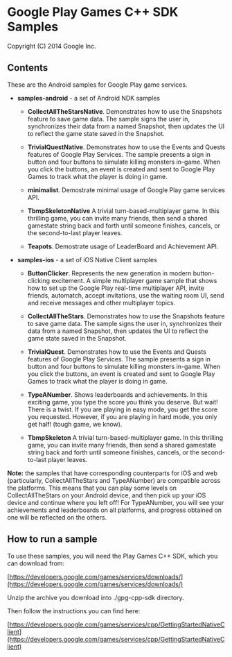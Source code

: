 Google Play Games C++ SDK Samples
=================================

Copyright (C) 2014 Google Inc.

<h2>Contents</h2>

These are the Android samples for Google Play game services.

* **samples-android** - a set of Android NDK samples

    * **CollectAllTheStarsNative**. Demonstrates how to use the Snapshots feature to save game data. The sample signs the user in, synchronizes their data from a named Snapshot, then updates the UI to reflect the game state saved in the Snapshot.

    * **TrivialQuestNative**. Demonstrates how to use the Events and Quests features of Google Play Services. The sample presents a sign in button and four buttons to simulate killing monsters in-game. When you click the buttons, an event is
created and sent to Google Play Games to track what the player is doing in game.

    * **minimalist**. Demostrate minimal usage of Google Play game services API.

    * **TbmpSkeletonNative** A trivial turn-based-multiplayer game.  In this thrilling game, you can invite many friends, then send a shared gamestate string back and forth until someone finishes, cancels, or the second-to-last player leaves.

    * **Teapots**. Demostrate usage of LeaderBoard and Achievement API.

* **samples-ios** - a set of iOS Native Client samples

    * **ButtonClicker**. Represents the new generation in modern button-clicking excitement. A simple multiplayer game sample that shows how to set up the Google Play real-time multiplayer API, invite friends, automatch, accept invitations, use the waiting room UI, send and receive messages and other multiplayer topics.

    * **CollectAllTheStars**. Demonstrates how to use the Snapshots feature to save game data. The sample signs the user in, synchronizes their data from a named Snapshot, then updates the UI to reflect the game state saved in the Snapshot.

    * **TrivialQuest**. Demonstrates how to use the Events and Quests features of Google Play Services. The sample presents a sign in button and four buttons to simulate killing monsters in-game. When you click the buttons, an event is
created and sent to Google Play Games to track what the player is doing in game.

    * **TypeANumber**. Shows leaderboards and achievements. In this exciting game, you type the score you think you deserve. But wait! There is a twist. If you are playing in easy mode, you get the score you requested. However, if you are playing in hard mode, you only get half! (tough game, we know).

   * **TbmpSkeleton** A trivial turn-based-multiplayer game.  In this thrilling game, you can invite many friends, then send a shared gamestate string back and forth until someone finishes, cancels, or the second-to-last player leaves.

**Note:** the samples that have corresponding counterparts for iOS and web (particularly, CollectAllTheStars and TypeANumber) are compatible across the platforms. This means that you can play some levels on CollectAllTheStars on your Android device, and then pick up your iOS device and continue where you left off! For TypeANumber, you will see your achievements and leaderboards on all platforms, and progress obtained on one will be reflected on the others.

<h2>How to run a sample</h2>
To use these samples, you will need the Play Games C++ SDK, which you
can download from:

[https://developers.google.com/games/services/downloads/](https://developers.google.com/games/services/downloads/)

Unzip the archive you download into ./gpg-cpp-sdk directory.

Then follow the instructions you can find here:

[https://developers.google.com/games/services/cpp/GettingStartedNativeClient](https://developers.google.com/games/services/cpp/GettingStartedNativeClient)
